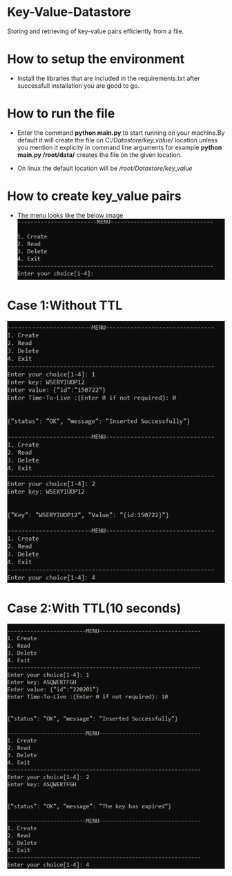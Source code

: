 # Key-Value-Datastore
Storing and retrieving of key-value pairs efficiently from a file.

# How to setup the environment
- Install the libraries that are included in the requirements.txt after successfull installation you are good to go.

# How to run the file
- Enter the command **python main.py** to start running on your machine.By default it will create the file on _C:/Datastore/key_value/_ location unless you mention it
explicity in command line arguments for example **python main.py /root/data/** creates the file on the given location.

- On linux the default location will be _/root/Datastore/key_value_

# How to create key_value pairs
- The menu looks like the below image
![](output/menu.PNG)
# Case 1:Without TTL
![](output/without_ttl.PNG)
# Case 2:With TTL(10 seconds)
![](output/with_ttl.PNG)

 


